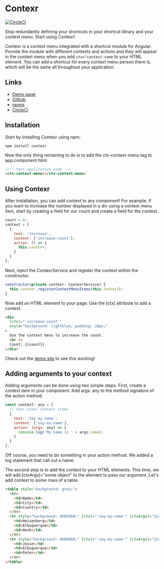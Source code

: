 # Contexr
[![CircleCI](https://circleci.com/gh/kayvanbree/contexr.svg?style=svg&circle-token=66e7379fa4a7d7da91bc35180f43b639a6847106)](https://circleci.com/gh/kayvanbree/contexr)

Stop redundantly defining your shortcuts in your shortcut library and your context menu. Start using Contexr!

Contexr is a context menu integrated with a shortcut module for Angular. Provide the module with
different contexts and actions and they will appear in the context menu when you add `ctx="context-name`
to your HTML element. You can add a shortcut for every context menu person there is, which will be 
the same all throughout your application. 

## Links

- [Demo page](https://kayvanbree.github.io/contexr/)
- [Github](https://github.com/kayvanbree/contexr)
- [npmjs](https://www.npmjs.com/package/contexr)
- [CircleCi](https://circleci.com/gh/kayvanbree/contexr)

## Installation

Start by installing Contexr using npm:

```
npm install contexr
```

Now the only thing remaining to do is to add the ctx-context-menu tag to app.component.html.

```html
<!-- Your application code -->
<ctx-context-menu></ctx-context-menu>`
```

## Using Contexr

After installation, you can add context to any component! For example, if you want to
increase the number displayed in a div using a context menu item, start by creating a
field for our count and create a field for the context.

```javascript
count = 0;
context = [
  {
    text: 'Increase',
    context: ['increase-count'],
    action: () => {
      this.count++;
    }
  }
];
```

Next, inject the ContexrService and register the context within the constructor.

```javascript
constructor(private contexr: ContexrService) {
  this.contexr.registerContextMenuItems(this.context);
}
```

Now add an HTML element to your page. Use the [ctx] attribute to add a context.

```html
<div
  [ctx]="'increase-count'"
  style="background: lightblue; padding: 20px;"
>
  Use the context menu to increase the count.
  <br />
  Count: {{count}}
</div>
```

Check out the [demo site](https://kayvanbree.github.io/contexr/) to see this working!

## Adding arguments to your context

Adding arguments can be done using two simple steps. First, create a context item in your component.
Add args: any to the method signature of the action method.

```javascript
const context: any = [
  // Your other context items
  {
    text: 'Say my name',
    context: ['say-my-name'],
    action: (args: any) => {
      console.log('My name is ' + args.name);
    }
  }
];
```

Off course, you need to do something in your action method. We added a log statement that call out a name.

The second step is to add the context to your HTML elements. This time, we will add [ctxArgs]="some object" to
the element to pass our argument. Let's add context to some rows of a table.

```html
<table style="background: grey;">
  <tr>
    <td>Name</td>
    <td>City</td>
    <td>Country</td>
  </tr>
  <tr style="background: #b0b0b0;" [ctx]="'say-my-name'" [ctxArgs]="{name: 'Heisenberg'}">
    <td>Heisenberg</td>
    <td>Albuquerque</td>
    <td>Henk</td>
  </tr>
  <tr style="background: #b0b0b0;" [ctx]="'say-my-name'" [ctxArgs]="{name: 'Jesse'}">
    <td>Jesse</td>
    <td>Albuquerque</td>
    <td>Peter</td>
  </tr>
</table>
```
